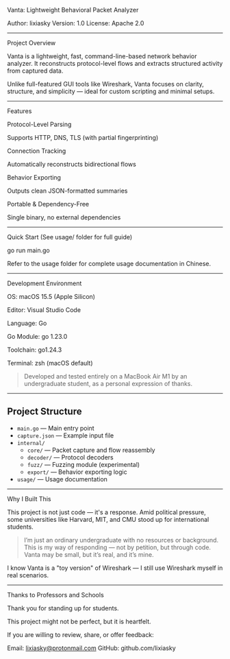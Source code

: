 Vanta: Lightweight Behavioral Packet Analyzer

Author: lixiasky
Version: 1.0
License: Apache 2.0


---

Project Overview

Vanta is a lightweight, fast, command-line-based network behavior analyzer. It reconstructs protocol-level flows and extracts structured activity from captured data.

Unlike full-featured GUI tools like Wireshark, Vanta focuses on clarity, structure, and simplicity — ideal for custom scripting and minimal setups.


---

Features

Protocol-Level Parsing

Supports HTTP, DNS, TLS (with partial fingerprinting)


Connection Tracking

Automatically reconstructs bidirectional flows


Behavior Exporting

Outputs clean JSON-formatted summaries


Portable & Dependency-Free

Single binary, no external dependencies




---

Quick Start (See usage/ folder for full guide)

go run main.go

Refer to the usage folder for complete usage documentation in Chinese.


---

Development Environment

OS: macOS 15.5 (Apple Silicon)

Editor: Visual Studio Code

Language: Go

Go Module: go 1.23.0

Toolchain: go1.24.3

Terminal: zsh (macOS default)


> Developed and tested entirely on a MacBook Air M1 by an undergraduate student, as a personal expression of thanks.




---


## Project Structure

- `main.go` — Main entry point
- `capture.json` — Example input file
- `internal/`
  - `core/` — Packet capture and flow reassembly
  - `decoder/` — Protocol decoders
  - `fuzz/` — Fuzzing module (experimental)
  - `export/` — Behavior exporting logic
- `usage/` — Usage documentation
---

Why I Built This

This project is not just code — it's a response. Amid political pressure, some universities like Harvard, MIT, and CMU stood up for international students.

> I’m just an ordinary undergraduate with no resources or background. This is my way of responding — not by petition, but through code. Vanta may be small, but it’s real, and it’s mine.



I know Vanta is a "toy version" of Wireshark — I still use Wireshark myself in real scenarios. 


---

Thanks to Professors and Schools

Thank you for standing up for students.

This project might not be perfect, but it is heartfelt.

If you are willing to review, share, or offer feedback:

Email: lixiasky@protonmail.com
GitHub: github.com/lixiasky
